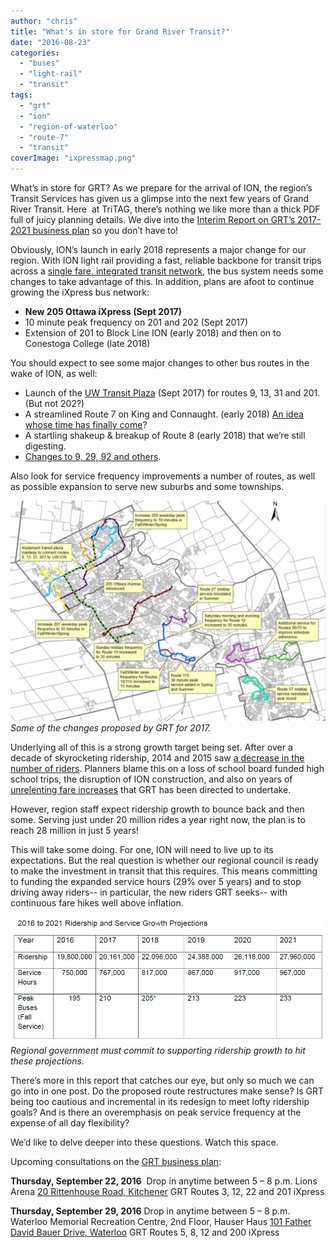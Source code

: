 ```yaml
---
author: "chris"
title: "What's in store for Grand River Transit?"
date: "2016-08-23"
categories: 
  - "buses"
  - "light-rail"
  - "transit"
tags: 
  - "grt"
  - "ion"
  - "region-of-waterloo"
  - "route-7"
  - "transit"
coverImage: "ixpressmap.png"
---
```


What’s in store for GRT? As we prepare for the arrival of ION, the region’s Transit Services has given us a glimpse into the next few years of Grand River Transit. Here  at TriTAG, there’s nothing we like more than a thick PDF full of juicy planning details. We dive into the [Interim Report on GRT’s 2017-2021 business plan](https://www.grt.ca/en/aboutus/resources/GRT-Business-Plan-2017-21-Interim-Report-corrected.pdf) so you don’t have to!

Obviously, ION’s launch in early 2018 represents a major change for our region. With ION light rail providing a fast, reliable backbone for transit trips across a [single fare, integrated transit network](https://www.therecord.com/news-story/6806053-lrt-won-t-mean-fare-hikes-politicians-say/), the bus system needs some changes to take advantage of this. In addition, plans are afoot to continue growing the iXpress bus network:

- ****New 205 Ottawa iXpress** (Sept 2017)**
- 10 minute peak frequency on 201 and 202 (Sept 2017)
- Extension of 201 to Block Line ION (early 2018) and then on to Conestoga College (late 2018)

You should expect to see some major changes to other bus routes in the wake of ION, as well:

- Launch of the [UW Transit Plaza](https://www.regionofwaterloo.ca/en/regionalGovernment/resources/PW/PA2016-0322.pdf#page=45) (Sept 2017) for routes 9, 13, 31 and 201. (But not 202?)
- A streamlined Route 7 on King and Connaught. (early 2018) [An idea whose time has finally come](/tags/route-7/)?
- A startling shakeup & breakup of Route 8 (early 2018) that we’re still digesting.
- [Changes to 9, 29, 92 and others](https://www.grt.ca/en/aboutus/resources/GRT-Business-Plan-2017-21-Interim-Report-corrected.pdf#page=8).

Also look for service frequency improvements a number of routes, as well as possible expansion to serve new suburbs and some townships.

[![](/images/grt2017-2-1024x716.png "Some of the changes proposed by GRT for 2017.")](/images/grt2017-2.png)
*Some of the changes proposed by GRT for 2017.*

Underlying all of this is a strong growth target being set. After over a decade of skyrocketing ridership, 2014 and 2015 saw [a decrease in the number of riders](/blog/2016/07/22/dont-panic/). Planners blame this on a loss of school board funded high school trips, the disruption of ION construction, and also on years of [unrelenting fare increases](/blog/2016/06/30/grt-a-brief-history-of-fares/) that GRT has been directed to undertake.

However, region staff expect ridership growth to bounce back and then some. Serving just under 20 million rides a year right now, the plan is to reach 28 million in just 5 years!

This will take some doing. For one, ION will need to live up to its expectations. But the real question is whether our regional council is ready to make the investment in transit that this requires. This means committing to funding the expanded service hours (29% over 5 years) and to stop driving away riders-- in particular, the new riders GRT seeks-- with continuous fare hikes well above inflation.

[![](/images/grtgrowthprojections.png "Regional government must commit to supporting ridership growth to hit these projections.")](/images/grtgrowthprojections.png)
*Regional government must commit to supporting ridership growth to hit these projections.*

There’s more in this report that catches our eye, but only so much we can go into in one post. Do the proposed route restructures make sense? Is GRT being too cautious and incremental in its redesign to meet lofty ridership goals? And is there an overemphasis on peak service frequency at the expense of all day flexibility?

We’d like to delve deeper into these questions. Watch this space.

Upcoming consultations on the [GRT business plan](https://www.grt.ca/en/newslist/index.aspx?corpId=wz5lA5H3lWePGxxCBEXdLQgpHQeQuAleQuAl&newsId=Qd5OzOU1bwlWGxd2yBaHAgeQuAleQuAl):

**Thursday, September 22, 2016**  Drop in anytime between 5 – 8 p.m. Lions Arena [20 Rittenhouse Road, Kitchener](https://goo.gl/maps/PBHRoBW1K7u "Open new window to view directions to 20 Rittenhouse Road in Kitchener") GRT Routes 3, 12, 22 and 201 iXpress

**Thursday, September 29, 2016** Drop in anytime between 5 – 8 p.m. Waterloo Memorial Recreation Centre, 2nd Floor, Hauser Haus [101 Father David Bauer Drive, Waterloo](https://goo.gl/maps/fThsTbhWdmA2 "Open new window to view directions to 101 Father David Bauer Drive, Waterloo") GRT Routes 5, 8, 12 and 200 iXpress

